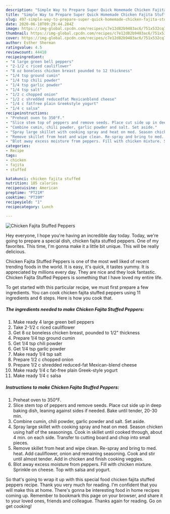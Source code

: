```yaml
---
description: "Simple Way to Prepare Super Quick Homemade Chicken Fajita Stuffed Peppers"
title: "Simple Way to Prepare Super Quick Homemade Chicken Fajita Stuffed Peppers"
slug: 497-simple-way-to-prepare-super-quick-homemade-chicken-fajita-stuffed-peppers
date: 2020-06-18T09:29:44.284Z
image: https://img-global.cpcdn.com/recipes/c7e12d82b9483ac6/751x532cq70/chicken-fajita-stuffed-peppers-recipe-main-photo.jpg
thumbnail: https://img-global.cpcdn.com/recipes/c7e12d82b9483ac6/751x532cq70/chicken-fajita-stuffed-peppers-recipe-main-photo.jpg
cover: https://img-global.cpcdn.com/recipes/c7e12d82b9483ac6/751x532cq70/chicken-fajita-stuffed-peppers-recipe-main-photo.jpg
author: Esther Sherman
ratingvalue: 4.5
reviewcount: 44418
recipeingredient:
- "4 large green bell peppers"
- "2-1/2 c riced cauliflower"
- "8 oz boneless chicken breast pounded to 12 thickness"
- "1/4 tsp ground cumin"
- "1/4 tsp chili powder"
- "1/4 tsp garlic powder"
- "1/4 tsp salt"
- "1/2 c chopped onion"
- "1/2 c shredded reducedfat Mexicanblend cheese"
- "1/4 c fatfree plain Greekstyle yogurt"
- "1/4 c salsa"
recipeinstructions:
- "Preheat oven to 350°F."
- "Slice stem top of peppers and remove seeds. Place cut side up in deep baking dish, leaning against sides if needed. Bake until tender, 20-30 min."
- "Combine cumin, chili powder, garlic powder and salt. Set aside."
- "Spray large skillet with cooking spray and heat on med. Season chicken using half of the seasonings. Cook in skillet until cooked through, about 4 min. on each side. Transfer to cutting board and chop into small pieces."
- "Remove skillet from heat and wipe clean. Re-spray and bring to med. heat. Add cauliflower, onion and remaining seasoning. Cook and stir until almost tender. Add in chicken and finish cooking veggies."
- "Blot away excess moisture from peppers. Fill with chicken mixture. Sprinkle on cheese. Top with salsa and yogurt."
categories:
- Recipe
tags:
- chicken
- fajita
- stuffed

katakunci: chicken fajita stuffed 
nutrition: 185 calories
recipecuisine: American
preptime: "PT21M"
cooktime: "PT39M"
recipeyield: "1"
recipecategory: Lunch

---
```



![Chicken Fajita Stuffed Peppers](https://img-global.cpcdn.com/recipes/c7e12d82b9483ac6/751x532cq70/chicken-fajita-stuffed-peppers-recipe-main-photo.jpg)

Hey everyone, I hope you're having an incredible day today. Today, we're going to prepare a special dish, chicken fajita stuffed peppers. One of my favorites. This time, I'm gonna make it a little bit unique. This will be really delicious.



Chicken Fajita Stuffed Peppers is one of the most well liked of recent trending foods in the world. It is easy, it's quick, it tastes yummy. It is appreciated by millions every day. They are nice and they look fantastic. Chicken Fajita Stuffed Peppers is something that I have loved my entire life.


To get started with this particular recipe, we must first prepare a few ingredients. You can cook chicken fajita stuffed peppers using 11 ingredients and 6 steps. Here is how you cook that.

<!--inarticleads1-->

##### The ingredients needed to make Chicken Fajita Stuffed Peppers:

1. Make ready 4 large green bell peppers
1. Take 2-1/2 c riced cauliflower
1. Get 8 oz boneless chicken breast, pounded to 1/2&#34; thickness
1. Prepare 1/4 tsp ground cumin
1. Get 1/4 tsp chili powder
1. Get 1/4 tsp garlic powder
1. Make ready 1/4 tsp salt
1. Prepare 1/2 c chopped onion
1. Prepare 1/2 c shredded reduced-fat Mexican-blend cheese
1. Make ready 1/4 c fat-free plain Greek-style yogurt
1. Make ready 1/4 c salsa




<!--inarticleads2-->

##### Instructions to make Chicken Fajita Stuffed Peppers:

1. Preheat oven to 350°F.
1. Slice stem top of peppers and remove seeds. Place cut side up in deep baking dish, leaning against sides if needed. Bake until tender, 20-30 min.
1. Combine cumin, chili powder, garlic powder and salt. Set aside.
1. Spray large skillet with cooking spray and heat on med. Season chicken using half of the seasonings. Cook in skillet until cooked through, about 4 min. on each side. Transfer to cutting board and chop into small pieces.
1. Remove skillet from heat and wipe clean. Re-spray and bring to med. heat. Add cauliflower, onion and remaining seasoning. Cook and stir until almost tender. Add in chicken and finish cooking veggies.
1. Blot away excess moisture from peppers. Fill with chicken mixture. Sprinkle on cheese. Top with salsa and yogurt.




So that's going to wrap it up with this special food chicken fajita stuffed peppers recipe. Thank you very much for reading. I'm confident that you will make this at home. There's gonna be interesting food in home recipes coming up. Remember to bookmark this page on your browser, and share it to your loved ones, friends and colleague. Thanks again for reading. Go on get cooking!
